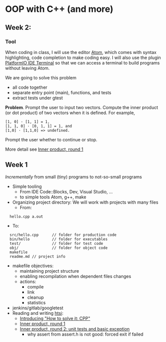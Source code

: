# OOP with C++ (and more)

## Week 2:

### Tool

When coding in class, I will use the editor [Atom](https://atom.io), which comes with syntax highlighting, code completion to make coding easy. I will also use the plugin [PlatformIO IDE Terminal](https://atom.io/packages/platformio-ide-terminal) so that we can access a terminal to build programs without leaving Atom.

We are going to solve this problem
- all code together
- separate entry point (main), functions, and tests
- extract tests under gtest

**Problem**. Prompt the user to input two vectors. Compute the inner product (or dot product) of two vectors when it is defined. For example,

    [1, 0] · [1, 1] = 1,
    [1, 1, 0] · [0, 1, 1] = 1, and
    [1,0] · [1,1,0] => undefined.

Prompt the user whether to continue or stop.

More detail see [Inner product, round 1](http://htsicpp.blogspot.tw/2014/08/inner-product-round-1.html)

## Week 1

_Incrementally_ from small (tiny) programs to not-so-small programs

- Simple tooling
  - From IDE Code::Blocks, Dev, Visual Studio, ...
  - to simple tools Atom, g++, make
- Organizing project directory: We will work with projects with many files
  - From:
```
  hello.cpp a.out
```
  - To:
```
  src/hello.cpp      // folder for production code
  bin/hello          // folder for executables
  test/              // folder for test code
  obj/               // folder for object code
  makefile
  readme.md // project info
```
- makefile objectives:
  - maintaining project structure
  - enabling recompilation when dependent files changes
  - actions:
    - compile
    - link
    - cleanup
    - statistics
- jenkins/gitlab/googletest
- Reading and writing [htsi](http://htsicpp.blogspot.tw/):
  - [Introducing "How to solve it: CPP"](http://htsicpp.blogspot.tw/2014/08/introducing-how-to-solve-it-cpp.html)
  - [Inner product, round 1](http://htsicpp.blogspot.tw/2014/08/inner-product-round-1.html)
  - [Inner product, round 2: unit tests and basic exception](http://htsicpp.blogspot.tw/2014/08/inner-product-round-2-unit-tests-and.html)
    - why assert from assert.h is not good: forced exit if failed
